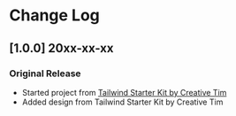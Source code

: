 # Change Log

## [1.0.0] 20xx-xx-xx
### Original Release
- Started project from [Tailwind Starter Kit by Creative Tim](https://www.creative-tim.com/learning-lab/tailwind-starter-kit#/presentation)
- Added design from Tailwind Starter Kit by Creative Tim
